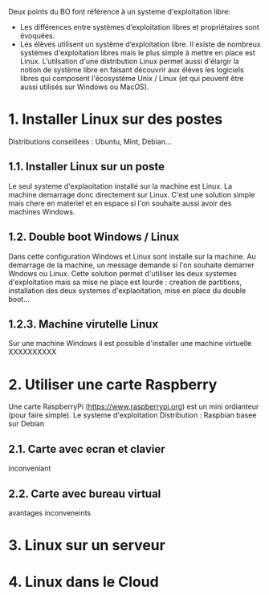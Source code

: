 Deux points du BO font référence à un systeme d'exploitation libre:
* Les différences entre systèmes d’exploitation libres et propriétaires sont évoquées.
* Les élèves utilisent un système d’exploitation libre.
Il existe de nombreux systèmes d'exploitation libres mais le plus simple à mettre en place est Linux. L'utilsation d'une distribution Linux permet aussi d'élargir la notion de système libre en faisant découvrir aux élèves les logiciels libres qui composent l'écosystème Unix / Linux (et qui peuvent être aussi utilisés sur Windows ou MacOS).

# 1. Installer Linux sur des postes

Distributions conseillées : Ubuntu, Mint, Debian...

## 1.1. Installer Linux sur un poste
Le seul systeme d'explaoitation installé sur la machine est Linux. La machine demarrage donc directement sur Linux.
C'est une solution simple mais chere en materiel et en espace si l'on souhaite aussi avoir des machines Windows.

## 1.2. Double boot Windows / Linux
Dans cette configuration Windows et Linux sont installe sur la machine. Au demarrage de la machine, un message demande si l'on souhaite demarrer Wndows ou Linux.
Cette solution permet d'utiliser les deux systemes d'exploitation mais sa mise ne place est lourde : creation de partitions, installation des deux systemes d'explaoitation, mise en place du double boot...

## 1.2.3. Machine virutelle Linux
Sur une machine Windows il est possible d'installer une machine virtuelle XXXXXXXXXX

# 2. Utiliser une carte Raspberry
Une carte RaspberryPi (https://www.raspberrypi.org) est un mini ordianteur (pour faire simple). Le systeme d'exploitation 
Distribution : Raspbian basee sur Debian
## 2.1. Carte avec ecran et clavier
inconveniant
## 2.2. Carte avec bureau virtual
avantages
inconveneints

# 3. Linux sur un serveur

# 4. Linux dans le Cloud
